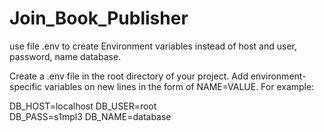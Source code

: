 # Join_Book_Publisher
use file .env to create Environment variables instead of host and user, password, name database.

Create a .env file in the root directory of your project. Add environment-specific variables on
new lines in the form of NAME=VALUE. For example:

DB_HOST=localhost 
DB_USER=root        
DB_PASS=s1mpl3
DB_NAME=database
